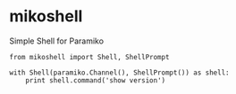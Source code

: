 # mikoshell
Simple Shell for Paramiko

```
from mikoshell import Shell, ShellPrompt

with Shell(paramiko.Channel(), ShellPrompt()) as shell:
    print shell.command('show version')

```
